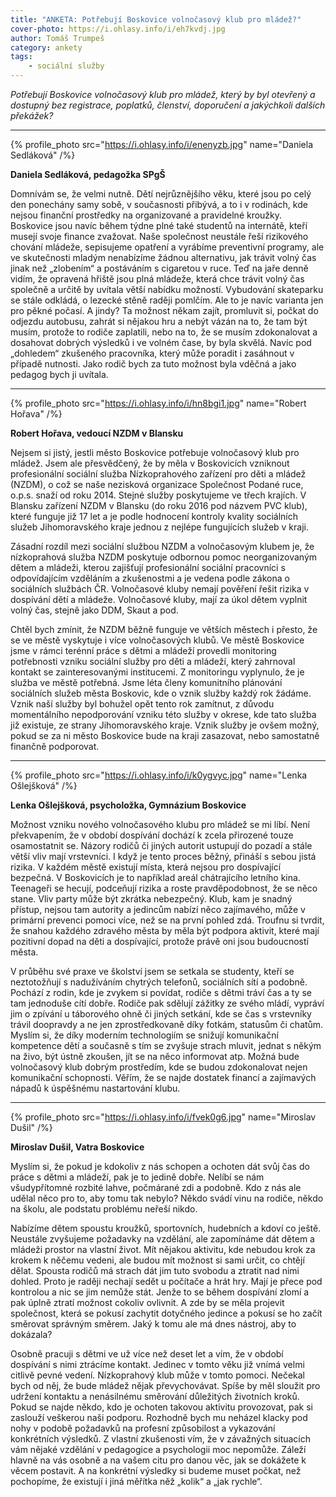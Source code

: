 ```yaml
---
title: "ANKETA: Potřebují Boskovice volnočasový klub pro mládež?"
cover-photo: https://i.ohlasy.info/i/eh7kvdj.jpg
author: Tomáš Trumpeš
category: ankety
tags:
    - sociální služby
---
```


*Potřebují Boskovice volnočasový klub pro mládež, který by byl otevřený a dostupný bez registrace, poplatků, členství, doporučení a jakýchkoli dalších překážek?*

---

{% profile_photo src="https://i.ohlasy.info/i/enenyzb.jpg" name="Daniela Sedláková" /%}

**Daniela Sedláková, pedagožka SPgŠ**

Domnívám se, že velmi nutně. Dětí nejrůznějšího věku, které jsou po celý den ponechány samy sobě, v současnosti přibývá, a to i v rodinách, kde nejsou finanční prostředky na organizované a pravidelné kroužky. Boskovice jsou navíc během týdne plné také studentů na internátě, kteří musejí svoje finance zvažovat. Naše společnost neustále řeší rizikového chování mládeže, sepisujeme opatření a vyrábíme preventivní programy, ale ve skutečnosti mladým nenabízíme žádnou alternativu, jak trávit volný čas jinak než „zlobením“ a postáváním s cigaretou v ruce. Teď na jaře denně vidím, že opravená hřiště jsou plná mládeže, která chce trávit volný čas společně a určitě by uvítala větší nabídku možností. Vybudování skateparku se stále odkládá, o lezecké stěně raději pomlčím. Ale to je navíc varianta jen pro pěkné počasí. A jindy? Ta možnost někam zajít, promluvit si, počkat do odjezdu autobusu, zahrát si nějakou hru a nebýt vázán na to, že tam být musím, protože to rodiče zaplatili, nebo na to, že se musím zdokonalovat a dosahovat dobrých výsledků i ve volném čase, by byla skvělá. Navíc pod „dohledem“ zkušeného pracovníka, který může poradit i zasáhnout v případě nutnosti. Jako rodič bych za tuto možnost byla vděčná a jako pedagog bych ji uvítala.

---

{% profile_photo src="https://i.ohlasy.info/i/hn8bgi1.jpg" name="Robert Hořava" /%}

**Robert Hořava, vedoucí NZDM v Blansku**

Nejsem si jistý, jestli město Boskovice potřebuje volnočasový klub pro mládež. Jsem ale přesvědčený, že by měla v Boskovicích vzniknout profesionální sociální služba Nízkoprahového zařízení pro děti a mládež (NZDM), o což se naše nezisková organizace Společnost Podané ruce, o.p.s. snaží od roku 2014. Stejné služby poskytujeme ve třech krajích. V Blansku zařízení NZDM v Blansku (do roku 2016 pod názvem PVC klub), které funguje již 17 let a je podle hodnocení kontroly kvality sociálních služeb Jihomoravského kraje jednou z nejlépe fungujících služeb v kraji.

Zásadní rozdíl mezi sociální službou NZDM a volnočasovým klubem je, že nízkoprahová služba NZDM poskytuje odbornou pomoc neorganizovaným dětem a mládeži, kterou zajišťují profesionální sociální pracovníci s odpovídajícím vzděláním a zkušenostmi a je vedena podle zákona o sociálních službách ČR. Volnočasové kluby nemají pověření řešit rizika v dospívání dětí a mládeže. Volnočasové kluby, mají za úkol dětem vyplnit volný čas, stejně jako DDM, Skaut a pod.

Chtěl bych zmínit, že NZDM běžně funguje ve větších městech i přesto, že se ve městě vyskytuje i více volnočasových klubů.
Ve městě Boskovice jsme v rámci terénní práce s dětmi a mládeží provedli monitoring potřebnosti vzniku sociální služby pro děti a mládeží, který zahrnoval kontakt se zainteresovanými institucemi. Z monitoringu vyplynulo, že je služba ve městě potřebná. Jsme léta členy komunitního plánování sociálních služeb města Boskovic, kde o vznik služby každý rok žádáme. Vznik naší služby byl bohužel opět tento rok zamítnut, z důvodu momentálního nepodporování vzniku této služby v okrese, kde tato služba již existuje, ze strany Jihomoravského kraje. Vznik služby je ovšem možný, pokud se za ni město Boskovice bude na kraji zasazovat, nebo samostatně finančně podporovat.

---

{% profile_photo src="https://i.ohlasy.info/i/k0ygvyc.jpg" name="Lenka Ošlejšková" /%}

**Lenka Ošlejšková, psycholožka, Gymnázium Boskovice**

Možnost vzniku nového volnočasového klubu pro mládež se mi líbí. Není překvapením, že v období dospívání dochází k zcela přirozené touze osamostatnit se. Názory rodičů či jiných autorit ustupují do pozadí a stále větší vliv mají vrstevníci. I když je tento proces běžný, přináší s sebou jistá rizika. V každém městě existují místa, která nejsou pro dospívající bezpečná. V Boskovicích je to například areál chátrajícího letního kina. Teenageři se hecují, podceňují rizika a roste pravděpodobnost, že se něco stane. Vliv party může být zkrátka nebezpečný. Klub, kam je snadný přístup, nejsou tam autority a jedincům nabízí něco zajímavého, může v primární prevenci pomoci více, než se na první pohled zdá. Troufnu si tvrdit, že snahou každého zdravého města by měla být podpora aktivit, které mají pozitivní dopad na děti a dospívající, protože právě oni jsou budoucností města. 

V průběhu své praxe ve školství jsem se setkala se studenty, kteří se neztotožňují s nadužíváním chytrých telefonů, sociálních sítí a podobně. Pochází z rodin, kde je zvykem si povídat, rodiče s dětmi tráví čas a ty se tam jednoduše cítí dobře. Rodiče pak sdělují zážitky ze svého mládí, vypráví jim o zpívání u táborového ohně či jiných setkání, kde se čas s vrstevníky trávil doopravdy a ne jen zprostředkovaně díky fotkám, statusům či chatům. Myslím si, že díky moderním technologiím se snižují komunikační kompetence dětí a současně s tím se zvyšuje strach mluvit, jednat s někým na živo, být ústně zkoušen, jít se na něco informovat atp. Možná bude volnočasový klub dobrým prostředím, kde se budou zdokonalovat nejen komunikační schopnosti. Věřím, že se najde dostatek financí a zajímavých nápadů k úspěšnému nastartování klubu.

---

{% profile_photo src="https://i.ohlasy.info/i/fvek0g6.jpg" name="Miroslav Dušil" /%}

**Miroslav Dušil, Vatra Boskovice**

Myslím si, že pokud je kdokoliv z nás schopen a ochoten dát svůj čas do práce s dětmi a mládeží, pak je to jedině dobře. Nelíbí se nám všudypřítomné rozbité lahve, počmárané zdi a podobně. Kdo z nás ale udělal něco pro to, aby tomu tak nebylo? Někdo svádí vinu na rodiče, někdo na školu, ale podstatu problému neřeší nikdo. 

Nabízíme dětem spoustu kroužků, sportovních, hudebních a kdoví co ještě. Neustále zvyšujeme požadavky na vzdělání, ale zapomínáme dát dětem a mládeži prostor na vlastní život. Mít nějakou aktivitu, kde nebudou krok za krokem k něčemu vedeni, ale budou mít možnost si sami určit, co chtějí dělat. Spousta rodičů má strach dát jim tuto svobodu a ztratit nad nimi dohled. Proto je raději nechají sedět u počítače a hrát hry. Mají je přece pod kontrolou a nic se jim nemůže stát. Jenže to se během dospívání zlomí a pak úplně ztratí možnost cokoliv ovlivnit. A zde by se měla projevit společnost, která se pokusí zachytit dotyčného jedince a pokusí se ho začít směrovat správným směrem. Jaký k tomu ale má dnes nástroj, aby to dokázala?   

Osobně pracuji s dětmi ve už více než deset let a vím, že v období dospívání s nimi ztrácíme kontakt. Jedinec v tomto věku již vnímá velmi citlivě pevné vedení. Nízkoprahový klub může v tomto pomoci. Nečekal bych od něj, že bude mládež nějak převychovávat. Spíše by měl sloužit pro udržení kontaktu a nenásilnému směrování důležitých životních kroků. Pokud se najde někdo, kdo je ochoten takovou aktivitu provozovat, pak si zaslouží veškerou naši podporu. Rozhodně bych mu neházel klacky pod nohy v podobě požadavků na profesní způsobilost a vykazování konkrétních výsledků. Z vlastní zkušenosti vím, že v závažných situacích vám nějaké vzdělání v pedagogice a psychologii moc nepomůže. Záleží hlavně na vás osobně a na vašem citu pro danou věc, jak se dokážete k věcem postavit. A na konkrétní výsledky si budeme muset počkat, než pochopíme, že existují i jiná měřítka něž „kolik“ a „jak rychle“.
